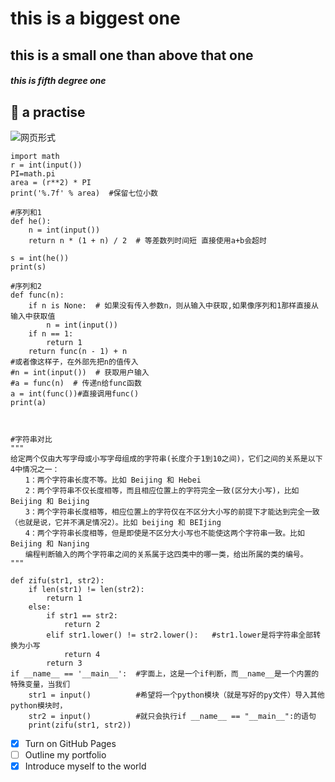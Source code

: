   # this is a biggest one
  ## this is a small one than above that one
  ##### this is fifth degree one



  ## 👋  a practise


![网页形式](https://wallpapercave.com/wp/wp8757558.png "f1")

```
import math
r = int(input())
PI=math.pi
area = (r**2) * PI
print('%.7f' % area)  #保留七位小数

#序列和1
def he():
    n = int(input())
    return n * (1 + n) / 2  # 等差数列时间短 直接使用a+b会超时

s = int(he())
print(s)

#序列和2
def func(n):
    if n is None:  # 如果没有传入参数n，则从输入中获取,如果像序列和1那样直接从输入中获取值
        n = int(input())
    if n == 1:
        return 1
    return func(n - 1) + n
#或者像这样子，在外部先把n的值传入
#n = int(input())  # 获取用户输入
#a = func(n)  # 传递n给func函数
a = int(func())#直接调用func()
print(a)



#字符串对比
"""
给定两个仅由大写字母或小写字母组成的字符串(长度介于1到10之间)，它们之间的关系是以下4中情况之一：
　　1：两个字符串长度不等。比如 Beijing 和 Hebei
　　2：两个字符串不仅长度相等，而且相应位置上的字符完全一致(区分大小写)，比如 Beijing 和 Beijing
　　3：两个字符串长度相等，相应位置上的字符仅在不区分大小写的前提下才能达到完全一致（也就是说，它并不满足情况2）。比如 beijing 和 BEIjing
　　4：两个字符串长度相等，但是即使是不区分大小写也不能使这两个字符串一致。比如 Beijing 和 Nanjing
　　编程判断输入的两个字符串之间的关系属于这四类中的哪一类，给出所属的类的编号。
"""

def zifu(str1, str2):
    if len(str1) != len(str2):
        return 1
    else:
        if str1 == str2:
            return 2
        elif str1.lower() != str2.lower():   #str1.lower是将字符串全部转换为小写
            return 4
        return 3
if __name__ == '__main__':  #字面上，这是一个if判断，而__name__是一个内置的特殊变量，当我们
    str1 = input()          #希望将一个python模块（就是写好的py文件）导入其他python模块时，
    str2 = input()          #就只会执行if __name__ == "__main__":的语句
    print(zifu(str1, str2))

```


- [x] Turn on GitHub Pages
- [ ] Outline my portfolio
- [x] Introduce myself to the world
